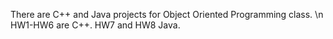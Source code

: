 There are C++ and Java projects for Object Oriented Programming class. \n
HW1-HW6 are C++.
HW7 and HW8 Java.
